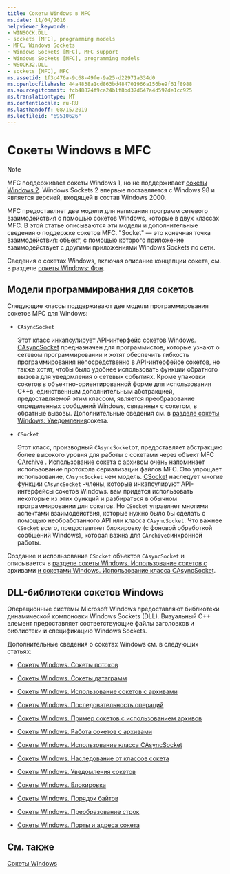 ```yaml
---
title: Сокеты Windows в MFC
ms.date: 11/04/2016
helpviewer_keywords:
- WINSOCK.DLL
- sockets [MFC], programming models
- MFC, Windows Sockets
- Windows Sockets [MFC], MFC support
- Windows Sockets [MFC], programming models
- WSOCK32.DLL
- sockets [MFC], MFC
ms.assetid: 1f3c476a-9c68-49fe-9a25-d22971a334d0
ms.openlocfilehash: 44a4838a1cd863bd484701966a156be9f61f8988
ms.sourcegitcommit: fcb48824f9ca24b1f8bd37d647a4d592de1cc925
ms.translationtype: MT
ms.contentlocale: ru-RU
ms.lasthandoff: 08/15/2019
ms.locfileid: "69510626"
---
```

# <a name="windows-sockets-in-mfc"></a>Сокеты Windows в MFC

> [!NOTE]
>  MFC поддерживает сокеты Windows 1, но не поддерживает [сокеты Windows 2](/windows/win32/WinSock/windows-sockets-start-page-2). Windows Sockets 2 впервые поставляется с Windows 98 и является версией, входящей в состав Windows 2000.

MFC предоставляет две модели для написания программ сетевого взаимодействия с помощью сокетов Windows, которые в двух классах MFC. В этой статье описываются эти модели и дополнительные сведения о поддержке сокетов MFC. "Socket" — это конечная точка взаимодействия: объект, с помощью которого приложение взаимодействует с другими приложениями Windows Sockets по сети.

Сведения о сокетах Windows, включая описание концепции сокета, см. в разделе [сокеты Windows: Фон](../mfc/windows-sockets-background.md).

##  <a name="_core_sockets_programming_models"></a>Модели программирования для сокетов

Следующие классы поддерживают две модели программирования сокетов MFC для Windows:

- `CAsyncSocket`

   Этот класс инкапсулирует API-интерфейс сокетов Windows. [CAsyncSocket](../mfc/reference/casyncsocket-class.md) предназначен для программистов, которые узнают о сетевом программировании и хотят обеспечить гибкость программирования непосредственно в API-интерфейсе сокетов, но также хотят, чтобы было удобнее использовать функции обратного вызова для уведомления о сетевых событиях. Кроме упаковки сокетов в объектно-ориентированной форме для использования C++в, единственным дополнительным абстракцией, предоставляемой этим классом, является преобразование определенных сообщений Windows, связанных с сокетом, в обратные вызовы. Дополнительные сведения см. в [разделе сокеты Windows: Уведомления](../mfc/windows-sockets-socket-notifications.md)сокета.

- `CSocket`

   Этот класс, производный `CAsyncSocket`от, предоставляет абстракцию более высокого уровня для работы с сокетами через объект MFC [CArchive](../mfc/reference/carchive-class.md) . Использование сокета с архивом очень напоминает использование протокола сериализации файлов MFC. Это упрощает использование, `CAsyncSocket` чем модель. [CSocket](../mfc/reference/csocket-class.md) наследует многие функции `CAsyncSocket` -члены, которые инкапсулируют API-интерфейсы сокетов Windows. вам придется использовать некоторые из этих функций и разбираться в обычном программировании для сокетов. Но `CSocket` управляет многими аспектами взаимодействия, которые нужно было бы сделать с помощью необработанного API или класса `CAsyncSocket`. Что важнее `CSocket` всего, предоставляет блокировку (с фоновой обработкой сообщений Windows), которая важна для `CArchive`синхронной работы.

Создание и использование `CSocket` объектов `CAsyncSocket` и описывается в [разделе сокеты Windows. Использование сокетов с](../mfc/windows-sockets-using-sockets-with-archives.md) архивами [и сокетами Windows. Использование класса CAsyncSocket](../mfc/windows-sockets-using-class-casyncsocket.md).

##  <a name="_core_mfc_socket_samples_and_windows_sockets_dlls"></a>DLL-библиотеки сокетов Windows

Операционные системы Microsoft Windows предоставляют библиотеки динамической компоновки Windows Sockets (DLL). Визуальный C++ элемент предоставляет соответствующие файлы заголовков и библиотеки и спецификацию Windows Sockets.

Дополнительные сведения о сокетах Windows см. в следующих статьях:

- [Сокеты Windows. Сокеты потоков](../mfc/windows-sockets-stream-sockets.md)

- [Сокеты Windows. Сокеты датаграмм](../mfc/windows-sockets-datagram-sockets.md)

- [Сокеты Windows. Использование сокетов с архивами](../mfc/windows-sockets-using-sockets-with-archives.md)

- [Сокеты Windows. Последовательность операций](../mfc/windows-sockets-sequence-of-operations.md)

- [Сокеты Windows. Пример сокетов с использованием архивов](../mfc/windows-sockets-example-of-sockets-using-archives.md)

- [Сокеты Windows. Работа сокетов с архивами](../mfc/windows-sockets-how-sockets-with-archives-work.md)

- [Сокеты Windows. Использование класса CAsyncSocket](../mfc/windows-sockets-using-class-casyncsocket.md)

- [Сокеты Windows. Наследование от классов сокета](../mfc/windows-sockets-deriving-from-socket-classes.md)

- [Сокеты Windows. Уведомления сокетов](../mfc/windows-sockets-socket-notifications.md)

- [Сокеты Windows. Блокировка](../mfc/windows-sockets-blocking.md)

- [Сокеты Windows. Порядок байтов](../mfc/windows-sockets-byte-ordering.md)

- [Сокеты Windows. Преобразование строк](../mfc/windows-sockets-converting-strings.md)

- [Сокеты Windows. Порты и адреса сокета](../mfc/windows-sockets-ports-and-socket-addresses.md)

## <a name="see-also"></a>См. также

[Сокеты Windows](../mfc/windows-sockets.md)
